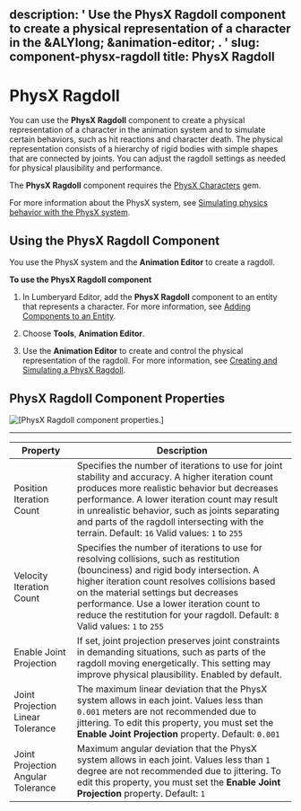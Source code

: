 description: ' Use the PhysX Ragdoll component to create a physical representation
  of a character in the &ALYlong; &animation-editor; . '
slug: component-physx-ragdoll
title: PhysX Ragdoll
---
# PhysX Ragdoll<a name="component-physx-ragdoll"></a>

You can use the **PhysX Ragdoll** component to create a physical representation of a character in the animation system and to simulate certain behaviors, such as hit reactions and character death\. The physical representation consists of a hierarchy of rigid bodies with simple shapes that are connected by joints\. You can adjust the ragdoll settings as needed for physical plausibility and performance\.

The **PhysX Ragdoll** component requires the [PhysX Characters](gems-system-gem-physx-characters.md) gem\.

For more information about the PhysX system, see [Simulating physics behavior with the PhysX system](physx-intro.md)\.

## Using the PhysX Ragdoll Component<a name="physx-ragdoll-using-the-component"></a>

You use the PhysX system and the **Animation Editor** to create a ragdoll\.

**To use the PhysX Ragdoll component**

1. In Lumberyard Editor, add the **PhysX Ragdoll** component to an entity that represents a character\. For more information, see [Adding Components to an Entity](component-working-adding.md)\.

1. Choose **Tools**, **Animation Editor**\.

1. Use the **Animation Editor** to create and control the physical representation of the ragdoll\. For more information, see [Creating and Simulating a PhysX Ragdoll](animation-editor-creating-and-simulating-physx-ragdoll.md)\.

## PhysX Ragdoll Component Properties<a name="physx-ragdoll-component-properties"></a>

![\[PhysX Ragdoll component properties.\]](/images/userguide/component/physx/ui-physx-ragdoll-component-properties-1.27.png)


****  

| Property | Description | 
| --- | --- | 
| Position Iteration Count |  Specifies the number of iterations to use for joint stability and accuracy\.  A higher iteration count produces more realistic behavior but decreases performance\.  A lower iteration count may result in unrealistic behavior, such as joints separating and parts of the ragdoll intersecting with the terrain\. Default: `16` Valid values: `1` to `255`  | 
| Velocity Iteration Count |  Specifies the number of iterations to use for resolving collisions, such as restitution \(bounciness\) and rigid body intersection\.  A higher iteration count resolves collisions based on the material settings but decreases performance\.  Use a lower iteration count to reduce the restitution for your ragdoll\. Default: `8` Valid values: `1` to `255`  | 
| Enable Joint Projection |  If set, joint projection preserves joint constraints in demanding situations, such as parts of the ragdoll moving energetically\. This setting may improve physical plausibility\. Enabled by default\.  | 
| Joint Projection Linear Tolerance |  The maximum linear deviation that the PhysX system allows in each joint\. Values less than `0.001` meters are not recommended due to jittering\.  To edit this property, you must set the **Enable Joint Projection** property\. Default: `0.001`  | 
| Joint Projection Angular Tolerance |  Maximum angular deviation that the PhysX system allows in each joint\. Values less than `1` degree are not recommended due to jittering\.  To edit this property, you must set the **Enable Joint Projection** property\. Default: `1`  | 